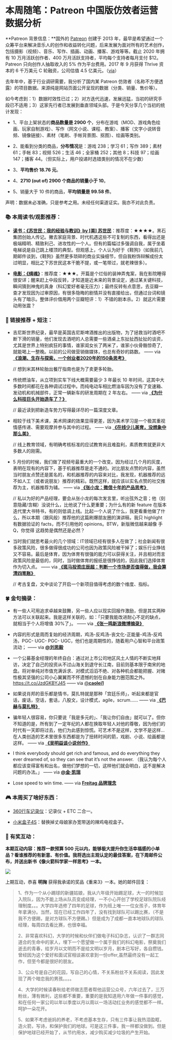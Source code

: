 # 本周随笔：Patreon 中国版仿效者运营数据分析

**Patreon 背景信息：**国外的 [Patreon](https://www.patreon.com/) 创建于 2013 年，最早是希望通过一个众筹平台来解决音乐人的创作和收益转化问题，后来发展为面对所有的艺术创作，包括摄影（视频）、音乐、写作、插画、动画、播客、游戏等等。截止 2020 年拥有 10 万月活跃创作者、400 万月活跃支持者，平均每个支持者每月支付 $12。Patreon 只向创作人抽取收入的 5% 作为平台费用。2017 年 9 月获得 Thrive 资本的 6 千万美元 C 轮融资，公司估值 4.5 亿美元。（[via](https://expandedramblings.com/index.php/patreon-statistics-facts/)）

去年年中，基于行业调研需要，我分析了国内某 Patreon 仿效者（名称不方便透露）的项目数据。来源纯是网站页面公开呈现的数据（分类、销量、售价等）。

如今考虑到：1）数据时效性已过；2）对方迭代迅速，发展迅猛，当初的研究手段已不适用；3）这家先行者已发展到垂直领域头部。于是今天分享几个当初的统计发现：

* 1、平台上架状态的**商品数量是 2900 个**，分布在游戏（MOD、游戏角色绘画、玩家自制游戏）、写作（网文小说、课程、教案）、播客（文字小说转音频、镜像链接）、素材（笔刷、手帐背景图、抠图）、绘画等类别。
* 2、能看到分类的商品，**分布情况**是：游戏 238；学习 61；写作 389；素材 61；手帐 83；视频 526；生活 46；全家桶 252；其他 8；科技 97；绘画 147；播客 44。（但实际上，用户投递时选错类别的情况不在少数）

* 3、**平均售价 18.76 元**。

* 4、**2710 (out of) 2900 个商品的销量小于 10**。

* 5、销量大于 10 件的商品，**平均销量是 99.58 件**。

声明：数据未必准确，只是参考之用。未经任何渠道证实。我亦不对此负责。



### 📚 本周读书/观影推荐：

* [**读书：《苏世民：我的经验与教训》by [美] 苏世民**](https://book.douban.com/subject/34952676/)：推荐度：★★★★。黑石集团创始人传记。撇去家庭背景、时代机遇这些不可复制的东西，看得出还是极端精明、精致利己、进攻性的一个人。但有的篇幅过多强调自我，属于坐着电梯说是自己跳上楼顶的典型。但观感上，个人认为好于《鞋狗》（如我前几期邮件谈到，《鞋狗》虽然更多琐碎的商业实操细节，但自我粉饰辩解成份太过明显，相比之下苏世民这本干脆不提，或一笔带过，就老辣很多）。

* [**电影：《缉魂》**](https://movie.douban.com/subject/34962956/)：推荐度：★★★。开篇是个烂俗的装神弄鬼案，我在影院睡得很安详；醒来赶上中段反转，才知道是近未来的背景设定，通过某关键科技，瞬间猜到神鬼的真身（科幻爱好者毫无压力）；最终反转有点意思，去豆瓣一查才发现因为过审原因，有很多隐晦的剧情并没有直接给出，但通过台词和镜头有了暗示。整体评价借用两个豆瓣短评：1）不错的剧本杀。2）就这片需要动用张震？


### 🗿 链接推荐 + 短注：


* 吉尼斯世界纪录，最早是英国吉尼斯啤酒推出的出版物，为了拯救当时酒吧不断下滑的销量，他们发现去酒吧的人总需要一些酒桌上东扯扯西扯扯的谈资，尤其是世界上特别疯狂的事情，谁家闺女长了两米了，谁家小伙骨骼惊奇了, 就能喝上一整晚。以前的公司做营销做媒体，也总有奇妙的路数。 —— via [**《浪潮、生存与探索，一个创业者2020年的150条思考》**]( https://ift.tt/365w5PH)

	// 想到米其林轮胎出餐厅指南也是为了卖更多轮胎。



* 传统燃油车，从立项到实车下线大概需要最少 3 年最长 10 年时间，这其中大多数时间都花在各种调试过程中。而纯电动车相比燃油车因为没有了变速箱、发动机和机械部件，正常一辆新车的研发周期在 2 年左右。 —— via [**《为什么科技巨头开始造车了？》**]( https://ift.tt/3qCFTIQ)

	// 最近读到把新造车势力写得最详尽的一篇深度文章。


*  相较于线下美术课，美术网课的效果显得更差，因为美术学习是一个极其重视情感传递、需要观摩并参与其中的过程。 —— via [**《在线少儿美育，没想象中那么美》**]( https://finance.sina.com.cn/consume/xiaofei/2021-01-07/doc-iiznctkf0606428.shtml)

	// 线上教育领域，有明确考核标准的应试教育尚且难盈利，素质教育就更非大多数人的刚需。

* 5 月份的时候，我们做了视频号最重大的一个改变。因为经过几个月的灰度，表明在现有的内容下，基于机器推荐是走不通的。对比朋友点赞的内容，虽然当时朋友点赞还是匿名的，和机器推荐的内容来对比，我发现，机器推荐的远不如人工（或者说朋友）推荐的精彩。既然这样，就应该以实名点赞的社交推荐为主，机器推荐为辅。 —— via [**《张小龙：微信十年的产品思考》**]( https://ift.tt/35UJRVk)


	// 私以为好的产品经理，要会从张小龙的每次发言里，听出弦外之音；他（刻意隐藏/含糊）没说什么，比他说了什么更重要；为什么有的新 feature 在版本迭代里大书特书，有的则低调上线。比起一个人说了什么，我更看重他做了什么，所以本期（跟风般）推荐他的这篇刷爆朋友圈的演讲稿，我只 highlight 有数据验证的 facts，而不引用他的 opinions。BTW，新版微信越来越像 手Q，你觉得 这趋势是偶然还是必然？


* 当时我们就思考最火的几个领域：IT领域已经有很多人在做了；社会新闻有很多政策风险，很多做得很成功的公司也因为政策风险被干掉了；娱乐行业挣钱又不容易。最后是体育，因为体育有很强的能力可以获得关注，并且相对而言政策风险是最低的，同时，当时做体育的报纸是很挣钱的，因此我们选择体育作为切入点。 —— via [**《斑马投资庄辰超：判断一个市场是否值得做，我会算清四笔账》**]( https://ift.tt/3bXSRwK)

	// 考古复盘，文中谈论了开启一个新项目值得考虑的数个维度、指标。




### 🍀 金句摘录：

* 有一些人可用追求卓越来鼓舞，另一些人应以现实回报作激励，但是其实两种方法可以关联起来。我是这样关联的，如：「只要我能改进耐心不足的缺点，就相当于个人将增值 30%了」。 —— via [**《张一鸣新浪微博摘录》**]( https://ift.tt/39IiOOg)

* 内容的形式是周而复始的经济周期，鸡汤-反鸡汤-丧文化-正能量-鸡汤-反鸡汤，PGC- UGC- PGC- UGC，他们也是周期性的，随着用户心智和平台政策流动； —— via [**@刘思毅**]( https://ift.tt/3qEjefg)


* 一个公募基金经理的年终自白：通过对上市公司地区风土人情的不断实地拜访，决定了自己的投资从不过山海关到退守长江南，目前则基本限于南宋的地盘。将对单纯对市值充满诉求、对模式滔滔不绝、对各种机会都能把握、对赌性极其坚强的公司小心翼翼而不怀遗憾的划在自身能力圈范围之外。 https://t.co/JzdGKBYJ45 —— via [@**caolei1**]( http://twitter.com/caolei1/status/1351787328449044481)


* 如果说肖邦的音乐都是情书，莫扎特就是那种「宫廷乐师」，听起来都是官话，废话，空话，套话，八股文，设计模式，agile，scrum…… —— via [**《巴赫与莫扎特》**]( https://ift.tt/3sFQ55b)

* 骗年轻人很容易，你只要说「我是多元的」、「我让你们自由」就可以了。但你不知道的是，所有到了一定年纪的人都在换取年轻人对他的尊敬，因为他们的时代有一天即将过去，他们为此感到惊慌。可艺术不是这样，文学不是这样... 在人类创造的艺术里很多东西都是为了扭转时间的箭，戏剧、小说、绘画都是这样。 —— via [**《吴明益谈小说创作》**]( https://ift.tt/2LKU1RN)




*  I think everybody should get rich and famous, and do everything they ever dreamed of, so they can see that it’s not the answer. （我认为每个人都应该变得富有和出名，做他们梦想的一切，这样他们就会明白，这不是解决问题的办法。」 —— via [**@金·凯瑞**]( https://ift.tt/37RIS7x)

* Lose speed to win time. —— via [**Freitag 品牌理念**]( https://ift.tt/365w5PH)




### 🎮 本周买了啥好东西：
* [360行车记录仪](https://item.jd.com/100007286609.html)：记录仪 + ETC 二合一。


* [小米盒子4S](https://item.jd.com/100009118939.html)：替换掉丈母娘家办宽带送的辣鸡电视盒子。






### 🎁 有奖互动：

**本期互动内容：推荐一款预算 500 元以内，能够极大提升你生活幸福感的小单品？看谁推荐的有新意、有价值。我将选出主观认定的最佳答案，在下周邮件公布，并送出新书《像火箭科学家一样思考》一本。**

![](https://img1.doubanio.com/view/subject/l/public/s33742618.jpg)

上期互动，恭喜 **明掬** 获得我承诺的奖品《重来3》一本。她的邮件回复：

> 1、作为一个从小踢球的新疆姑娘，我从六年级开始踢足球，大一的时候加入院队，因为不能上场从队员变成经理，一不小心开创了学校足球队院队经理制度。。。大学四年选修了四年的足球，作为班上唯一一位女孩子，体育年年拿满分。当然，现在已经工作四年了，没有找到球队可以踢比赛，（不是我不方便踢，是对方球队不方便踢。）但是成为了成都一直本地球队的球队经理，每周四去看比赛，也很幸福。
> 
> 2、非常喜欢科幻，大学的时候和伙伴们做电子科幻杂志，认识了一群志同道合的生命中的家人，埋下一个愿望做一个属于我们的科幻电影，祭奠我们逝去的青春，给岁月以文明而不是给文明以岁月，剧本已写好，各自攒钱。曾经因为这个爱好和面试官相谈甚欢拿到一份offer,虽然最终没有一起工作，但至今都是很好的朋友。
> 
> 3、公众号是自己的花园，写自己的心情，不关系粉丝不关系阅读，因此发现了两个暗恋我的男孩。。。。
> 
> 4、大学的时候读春秋给老师做志愿者帮他运营公众号，六年过去了，三万粉丝，薄有微利，这些都不重要，重要的是我知道用六年做一件事的感觉，和在任何一家公司以年以季度以月以周以一场活动扛业务的感觉都不一样。呵护一朵花开。
> 
> 5、如果不考虑爸妈的养老，不考虑基本生存，只有三件事让我热泪盈眶，造火箭，写诗，和保护我们的地球。可是这三件事，我一样都没做到。但是保护地球已经开始了，从节约用水，减少购买减少垃圾的产生开始。

